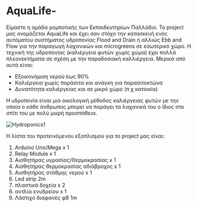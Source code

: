 # AquaLife-

Είμαστε η ομάδα ρομποτικής των Εκπαιδευτηρίων Παλλάδιο. Το project μας ονομάζεται AquaLife και έχει σαν στόχο την κατασκευή ενός αυτόματου συστήματος υδροπονίας Flood and Drain ή αλλιώς Ebb and Flow για την παραγωγή λαχανικών και microgreens σε εσωτερικό χώρο. Η τεχνική της υδροπονίας (καλιέργεια φυτών χωρίς χώμα) έχει πολλά πλεονεκτήματα σε σχέση με την παραδοσιακή καλλιέργεια. Μερικά από αυτά είναι:

- Εξοικονόμιση νερού έως 90%
- Καλιέργεια χωρίς παράσιτα και ανάγκη για παρασιτοκτώνα
- Δυνατότητα καλιέργειας και σε μικρό χώρο (π.χ κατοικία)

Η υδροπονία είναι μια οικολογική μέθοδος καλιέργειας φυτών με την οποία ο κάθε άνθρωπος μπορεί να παράγει τα λαχανικά του ο ίδιος στο σπίτι του με πολύ μικρή προσπάθεια. 

![Hydroponics1](https://user-images.githubusercontent.com/59331832/71785955-63303300-300e-11ea-8d5b-bb0baa2ec387.png)


Η λίστα του προτεινόμενου εξοπλισμού για το project μας είναι:

1. Arduino Uno/Mega x 1
2. Relay Μοdule x 1
3. Αισθητήρας υγρασίας/Θερμοκρασίας x 1
4. Αισθητήρας θερμοκρασίας αδιάβροχος x 1
5. Αισθητήρας στάθμης νερού x 1
6. Led strip 2m
7. πλαστικά δοχεία x 2
8. αντλία ενυδρείου x 1
9. Λάστιχο διαφανές φ8 1m



